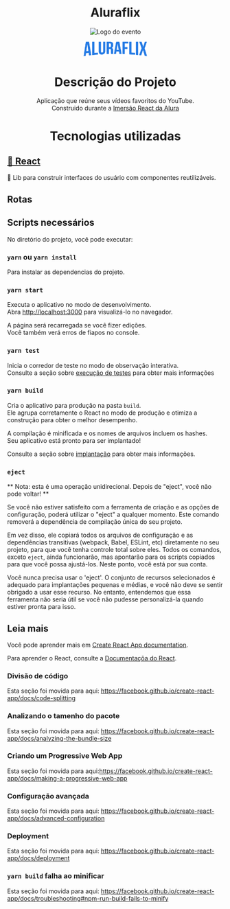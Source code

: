<h1 align="center">Aluraflix</h1>

<p align="center">
  <img alt="Logo do evento" width="150px" src="https://www.alura.com.br/assets/img/imersoes/react/imersao-react-logo.1594044142.svg" />
</p>
<p align="center">
  <img alt="Logo da aplicação" width="150px" src="./src/assets/img/logo.png" />
</p>

<h1 align="center">Descrição do Projeto</h1>
<p align="center">Aplicação que reúne seus vídeos favoritos do YouTube.<br>
Construido durante a <a href="https://www.alura.com.br/imersao-react/">Imersão React da Alura</a></p>


<h1 align="center">Tecnologias utilizadas</h1> 

<h2>
    <a target="_blank" href="https://pt-br.reactjs.org/">🔗 React</a>
</h2>
<p>🚀 Lib para construir interfaces do usuário com componentes reutilizáveis.</p>

## Rotas





## Scripts necessários

No diretório do projeto, você pode executar:

### `yarn` ou `yarn install`

Para instalar as dependencias do projeto. <br/>

### `yarn start`

Executa o aplicativo no modo de desenvolvimento. <br/>
Abra [http://localhost:3000](http://localhost:3000) para visualizá-lo no navegador.


A página será recarregada se você fizer edições. <br/>
Você também verá erros de fiapos no console.

### `yarn test`

Inicia o corredor de teste no modo de observação interativa. <br/>
Consulte a seção sobre [execução de testes](https://facebook.github.io/create-react-app/docs/running-tests) para obter mais informações

### `yarn build`

Cria o aplicativo para produção na pasta `build`. <br />
Ele agrupa corretamente o React no modo de produção e otimiza a construção para obter o melhor desempenho.

A compilação é minificada e os nomes de arquivos incluem os hashes. <br />
Seu aplicativo está pronto para ser implantado!

Consulte a seção sobre [implantação](https://facebook.github.io/create-react-app/docs/deployment) para obter mais informações.

### `eject`

** Nota: esta é uma operação unidirecional. Depois de "eject", você não pode voltar! **

Se você não estiver satisfeito com a ferramenta de criação e as opções de configuração, poderá utilizar o "eject" a qualquer momento. Este comando removerá a dependência de compilação única do seu projeto.

Em vez disso, ele copiará todos os arquivos de configuração e as dependências transitivas (webpack, Babel, ESLint, etc) diretamente no seu projeto, para que você tenha controle total sobre eles. Todos os comandos, exceto `eject`, ainda funcionarão, mas apontarão para os scripts copiados para que você possa ajustá-los. Neste ponto, você está por sua conta.

Você nunca precisa usar o 'eject'. O conjunto de recursos selecionados é adequado para implantações pequenas e médias, e você não deve se sentir obrigado a usar esse recurso. No entanto, entendemos que essa ferramenta não seria útil se você não pudesse personalizá-la quando estiver pronta para isso.

## Leia mais 

Você pode aprender mais em [Create React App documentation](https://facebook.github.io/create-react-app/docs/getting-started).

Para aprender o React, consulte a [Documentaçõa do React](https://reactjs.org/).

### Divisão de código

Esta seção foi movida para aqui: https://facebook.github.io/create-react-app/docs/code-splitting

### Analizando o tamenho do pacote
Esta seção foi movida para aqui: https://facebook.github.io/create-react-app/docs/analyzing-the-bundle-size

### Criando um Progressive Web App

Esta seção foi movida para aqui:https://facebook.github.io/create-react-app/docs/making-a-progressive-web-app

### Configuração avançada

Esta seção foi movida para aqui: https://facebook.github.io/create-react-app/docs/advanced-configuration

### Deployment

Esta seção foi movida para aqui: https://facebook.github.io/create-react-app/docs/deployment

### `yarn build` falha ao minificar

Esta seção foi movida para aqui: https://facebook.github.io/create-react-app/docs/troubleshooting#npm-run-build-fails-to-minify
